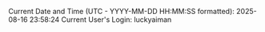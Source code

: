 Current Date and Time (UTC - YYYY-MM-DD HH:MM:SS formatted): 2025-08-16 23:58:24
Current User's Login: luckyaiman

